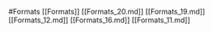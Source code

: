 #Formats 
 [[Formats]]
[[Formats_20.md]]
[[Formats_19.md]]
[[Formats_12.md]]
[[Formats_16.md]]
[[Formats_11.md]]